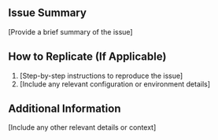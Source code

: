 ## Issue Summary

[Provide a brief summary of the issue]

## How to Replicate (If Applicable)

1. [Step-by-step instructions to reproduce the issue]
2. [Include any relevant configuration or environment details]

## Additional Information

[Include any other relevant details or context]
